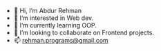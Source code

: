- 👋 Hi, I’m Abdur Rehman
- 👀 I’m interested in Web dev.
- 🌱 I’m currently learning OOP.
- 💞️ I’m looking to collaborate on Frontend projects.
- 📫 rehman.programs@gmail.com

<!---
Rehman-codes/Rehman-codes is a ✨ special ✨ repository because its `README.md` (this file) appears on your GitHub profile.
You can click the Preview link to take a look at your changes.
--->
